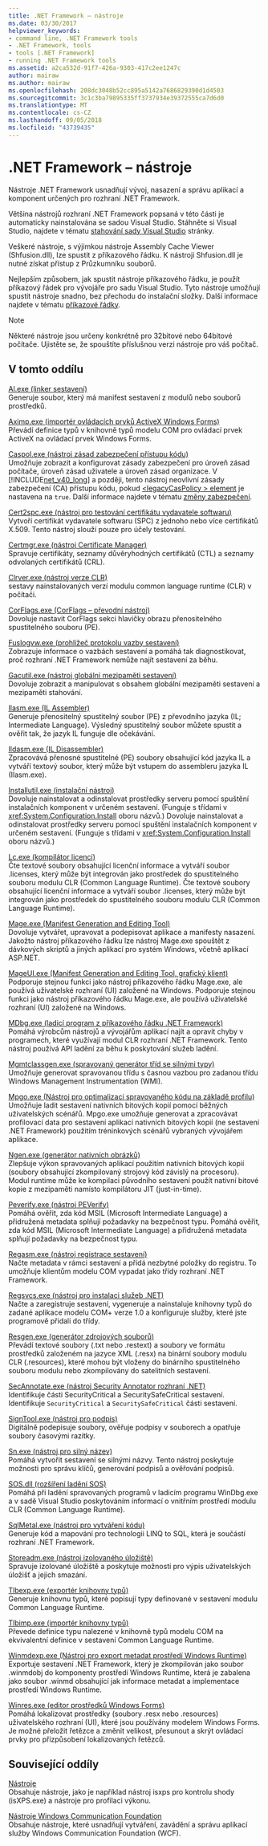 ```yaml
---
title: .NET Framework – nástroje
ms.date: 03/30/2017
helpviewer_keywords:
- command line, .NET Framework tools
- .NET Framework, tools
- tools [.NET Framework]
- running .NET Framework tools
ms.assetid: a2ca532d-91f7-426a-9303-417c2ee1247c
author: mairaw
ms.author: mairaw
ms.openlocfilehash: 208dc3048b52cc895a5142a7686829390d1d4503
ms.sourcegitcommit: 3c1c3ba79895335ff3737934e39372555ca7d6d0
ms.translationtype: MT
ms.contentlocale: cs-CZ
ms.lasthandoff: 09/05/2018
ms.locfileid: "43739435"
---
```

# <a name="net-framework-tools"></a>.NET Framework – nástroje
Nástroje .NET Framework usnadňují vývoj, nasazení a správu aplikací a komponent určených pro rozhraní .NET Framework.  
  
Většina nástrojů rozhraní .NET Framework popsaná v této části je automaticky nainstalována se sadou Visual Studio. Stáhněte si Visual Studio, najdete v tématu [stahování sady Visual Studio](https://visualstudio.microsoft.com/downloads/?utm_medium=microsoft&utm_source=docs.microsoft.com&utm_campaign=button+cta&utm_content=download+vs2017) stránky.
  
 Veškeré nástroje, s výjimkou nástroje Assembly Cache Viewer (Shfusion.dll), lze spustit z příkazového řádku. K nástroji Shfusion.dll je nutné získat přístup z Průzkumníku souborů.  
  
 Nejlepším způsobem, jak spustit nástroje příkazového řádku, je použít příkazový řádek pro vývojáře pro sadu Visual Studio. Tyto nástroje umožňují spustit nástroje snadno, bez přechodu do instalační složky. Další informace najdete v tématu [příkazové řádky](../../../docs/framework/tools/developer-command-prompt-for-vs.md).  
  
> [!NOTE]
>  Některé nástroje jsou určeny konkrétně pro 32bitové nebo 64bitové počítače. Ujistěte se, že spouštíte příslušnou verzi nástroje pro váš počítač.  
  
## <a name="in-this-section"></a>V tomto oddílu  
 [Al.exe (linker sestavení)](../../../docs/framework/tools/al-exe-assembly-linker.md)  
 Generuje soubor, který má manifest sestavení z modulů nebo souborů prostředků.  
  
 [Aximp.exe (importér ovládacích prvků ActiveX Windows Forms)](../../../docs/framework/tools/aximp-exe-windows-forms-activex-control-importer.md)  
 Převádí definice typů v knihovně typů modelu COM pro ovládací prvek ActiveX na ovládací prvek Windows Forms.  
  
 [Caspol.exe (nástroj zásad zabezpečení přístupu kódu)](../../../docs/framework/tools/caspol-exe-code-access-security-policy-tool.md)  
 Umožňuje zobrazit a konfigurovat zásady zabezpečení pro úroveň zásad počítače, úroveň zásad uživatele a úroveň zásad organizace. V [!INCLUDE[net_v40_long](../../../includes/net-v40-long-md.md)] a později, tento nástroj neovlivní zásady zabezpečení (CA) přístupu kódu, pokud [ \<legacyCasPolicy > element](../../../docs/framework/configure-apps/file-schema/runtime/netfx40-legacysecuritypolicy-element.md) je nastavena na `true`. Další informace najdete v tématu [změny zabezpečení](../../../docs/framework/security/security-changes.md).  
  
 [Cert2spc.exe (nástroj pro testování certifikátu vydavatele softwaru)](../../../docs/framework/tools/cert2spc-exe-software-publisher-certificate-test-tool.md)  
 Vytvoří certifikát vydavatele softwaru (SPC) z jednoho nebo více certifikátů X.509. Tento nástroj slouží pouze pro účely testování.  
  
 [Certmgr.exe (nástroj Certificate Manager)](../../../docs/framework/tools/certmgr-exe-certificate-manager-tool.md)  
 Spravuje certifikáty, seznamy důvěryhodných certifikátů (CTL) a seznamy odvolaných certifikátů (CRL).  
  
 [Clrver.exe (nástroj verze CLR)](../../../docs/framework/tools/clrver-exe-clr-version-tool.md)  
 sestavy nainstalovaných verzí modulu common language runtime (CLR) v počítači.  
  
 [CorFlags.exe (CorFlags – převodní nástroj)](../../../docs/framework/tools/corflags-exe-corflags-conversion-tool.md)  
 Dovoluje nastavit CorFlags sekci hlavičky obrazu přenositelného spustitelného souboru (PE).  
  
 [Fuslogvw.exe (prohlížeč protokolu vazby sestavení)](../../../docs/framework/tools/fuslogvw-exe-assembly-binding-log-viewer.md)  
 Zobrazuje informace o vazbách sestavení a pomáhá tak diagnostikovat, proč rozhraní .NET Framework nemůže najít sestavení za běhu.  
  
 [Gacutil.exe (nástroj globální mezipaměti sestavení)](../../../docs/framework/tools/gacutil-exe-gac-tool.md)  
 Dovoluje zobrazit a manipulovat s obsahem globální mezipaměti sestavení a mezipaměti stahování.  
  
 [Ilasm.exe (IL Assembler)](../../../docs/framework/tools/ilasm-exe-il-assembler.md)  
 Generuje přenositelný spustitelný soubor (PE) z převodního jazyka (IL; Intermediate Language). Výsledný spustitelný soubor můžete spustit a ověřit tak, že jazyk IL funguje dle očekávání.  
  
 [Ildasm.exe (IL Disassembler)](../../../docs/framework/tools/ildasm-exe-il-disassembler.md)  
 Zpracovává přenosné spustitelné (PE) soubory obsahující kód jazyka IL a vytváří textový soubor, který může být vstupem do assembleru jazyka IL (Ilasm.exe).  
  
 [Installutil.exe (instalační nástroj)](../../../docs/framework/tools/installutil-exe-installer-tool.md)  
 Dovoluje nainstalovat a odinstalovat prostředky serveru pomocí spuštění instalačních komponent v určeném sestavení. (Funguje s třídami v <xref:System.Configuration.Install> oboru názvů.) Dovoluje nainstalovat a odinstalovat prostředky serveru pomocí spuštění instalačních komponent v určeném sestavení. (Funguje s třídami v <xref:System.Configuration.Install> oboru názvů.)  
  
 [Lc.exe (kompilátor licencí)](../../../docs/framework/tools/lc-exe-license-compiler.md)  
 Čte textové soubory obsahující licenční informace a vytváří soubor .licenses, který může být integrován jako prostředek do spustitelného souboru modulu CLR (Common Language Runtime). Čte textové soubory obsahující licenční informace a vytváří soubor .licenses, který může být integrován jako prostředek do spustitelného souboru modulu CLR (Common Language Runtime).  
  
 [Mage.exe (Manifest Generation and Editing Tool)](../../../docs/framework/tools/mage-exe-manifest-generation-and-editing-tool.md)  
 Dovoluje vytvářet, upravovat a podepisovat aplikace a manifesty nasazení. Jakožto nástroj příkazového řádku lze nástroj Mage.exe spouštět z dávkových skriptů a jiných aplikací pro systém Windows, včetně aplikací ASP.NET.  
  
 [MageUI.exe (Manifest Generation and Editing Tool, grafický klient)](../../../docs/framework/tools/mageui-exe-manifest-generation-and-editing-tool-graphical-client.md)  
 Podporuje stejnou funkci jako nástroj příkazového řádku Mage.exe, ale používá uživatelské rozhraní (UI) založené na Windows. Podporuje stejnou funkci jako nástroj příkazového řádku Mage.exe, ale používá uživatelské rozhraní (UI) založené na Windows.  
  
 [MDbg.exe (ladicí program z příkazového řádku .NET Framework)](../../../docs/framework/tools/mdbg-exe.md)  
 Pomáhá výrobcům nástrojů a vývojářům aplikací najít a opravit chyby v programech, které využívají modul CLR rozhraní .NET Framework. Tento nástroj používá API ladění za běhu k poskytování služeb ladění.  
  
 [Mgmtclassgen.exe (spravovaný generátor tříd se silnými typy)](../../../docs/framework/tools/mgmtclassgen-exe.md)  
 Umožňuje generovat spravovanou třídu s časnou vazbou pro zadanou třídu Windows Management Instrumentation (WMI).  
  
 [Mpgo.exe (Nástroj pro optimalizaci spravovaného kódu na základě profilu)](../../../docs/framework/tools/mpgo-exe-managed-profile-guided-optimization-tool.md)  
 Umožňuje ladit sestavení nativních bitových kopií pomocí běžných uživatelských scénářů. Mpgo.exe umožňuje generovat a zpracovávat profilovací data pro sestavení aplikací nativních bitových kopií (ne sestavení .NET Framework) použitím tréninkových scénářů vybraných vývojářem aplikace.  
  
 [Ngen.exe (generátor nativních obrázků)](../../../docs/framework/tools/ngen-exe-native-image-generator.md)  
 Zlepšuje výkon spravovaných aplikací použitím nativních bitových kopií (soubory obsahující zkompilovaný strojový kód závislý na procesoru). Modul runtime může ke kompilaci původního sestavení použít nativní bitové kopie z mezipaměti namísto kompilátoru JIT (just-in-time).  
  
 [Peverify.exe (nástroj PEVerify)](../../../docs/framework/tools/peverify-exe-peverify-tool.md)  
 Pomáhá ověřit, zda kód MSIL (Microsoft Intermediate Language) a přidružená metadata splňují požadavky na bezpečnost typu. Pomáhá ověřit, zda kód MSIL (Microsoft Intermediate Language) a přidružená metadata splňují požadavky na bezpečnost typu.  
  
 [Regasm.exe (nástroj registrace sestavení)](../../../docs/framework/tools/regasm-exe-assembly-registration-tool.md)  
 Načte metadata v rámci sestavení a přidá nezbytné položky do registru. To umožňuje klientům modelu COM vypadat jako třídy rozhraní .NET Framework.  
  
 [Regsvcs.exe (nástroj pro instalaci služeb .NET)](../../../docs/framework/tools/regsvcs-exe-net-services-installation-tool.md)  
 Načte a zaregistruje sestavení, vygeneruje a nainstaluje knihovny typů do zadané aplikace modelu COM+ verze 1.0 a konfiguruje služby, které jste programově přidali do třídy.  
  
 [Resgen.exe (generátor zdrojových souborů)](../../../docs/framework/tools/resgen-exe-resource-file-generator.md)  
 Převádí textové soubory (.txt nebo .restext) a soubory ve formátu prostředků založeném na jazyce XML (.resx) na binární soubory modulu CLR (.resources), které mohou být vloženy do binárního spustitelného souboru modulu nebo zkompilovány do satelitních sestavení.  
  
 [SecAnnotate.exe (nástroj Security Annotator rozhraní .NET)](../../../docs/framework/tools/secannotate-exe-net-security-annotator-tool.md)  
 Identifikuje části SecurityCritical a SecuritySafeCritical sestavení. Identifikuje `SecurityCritical` a `SecuritySafeCritical` části sestavení.  
  
 [SignTool.exe (nástroj pro podpis)](../../../docs/framework/tools/signtool-exe.md)  
 Digitálně podepisuje soubory, ověřuje podpisy v souborech a opatřuje soubory časovými razítky.  
  
 [Sn.exe (nástroj pro silný název)](../../../docs/framework/tools/sn-exe-strong-name-tool.md)  
 Pomáhá vytvořit sestavení se silnými názvy. Tento nástroj poskytuje možnosti pro správu klíčů, generování podpisů a ověřování podpisů.  
  
 [SOS.dll (rozšíření ladění SOS)](../../../docs/framework/tools/sos-dll-sos-debugging-extension.md)  
 Pomáhá při ladění spravovaných programů v ladicím programu WinDbg.exe a v sadě Visual Studio poskytováním informací o vnitřním prostředí modulu CLR (Common Language Runtime).  
  
 [SqlMetal.exe (nástroj pro vytváření kódu)](../../../docs/framework/tools/sqlmetal-exe-code-generation-tool.md)  
 Generuje kód a mapování pro technologii LINQ to SQL, která je součástí rozhraní .NET Framework.  
  
 [Storeadm.exe (nástroj izolovaného úložiště)](../../../docs/framework/tools/storeadm-exe-isolated-storage-tool.md)  
 Spravuje izolované úložiště a poskytuje možnosti pro výpis uživatelských úložišť a jejich smazání.  
  
 [Tlbexp.exe (exportér knihovny typů)](../../../docs/framework/tools/tlbexp-exe-type-library-exporter.md)  
 Generuje knihovnu typů, které popisují typy definované v sestavení modulu Common Language Runtime.  
  
 [Tlbimp.exe (importér knihovny typů)](../../../docs/framework/tools/tlbimp-exe-type-library-importer.md)  
 Převede definice typu nalezené v knihovně typů modelu COM na ekvivalentní definice v sestavení Common Language Runtime.  
  
 [Winmdexp.exe (Nástroj pro export metadat prostředí Windows Runtime)](../../../docs/framework/tools/winmdexp-exe-windows-runtime-metadata-export-tool.md)  
 Exportuje sestavení .NET Framework, který je zkompilován jako soubor .winmdobj do komponenty prostředí Windows Runtime, která je zabalena jako soubor .winmd obsahující jak informace metadat a implementace prostředí Windows Runtime.  
  
 [Winres.exe (editor prostředků Windows Forms)](../../../docs/framework/tools/winres-exe-windows-forms-resource-editor.md)  
 Pomáhá lokalizovat prostředky (soubory .resx nebo .resources) uživatelského rozhraní (UI), které jsou používány modelem Windows Forms. Je možné přeložit řetězce a změnit velikost, přesunout a skrýt ovládací prvky pro přizpůsobení lokalizovaných řetězců.  
  
## <a name="related-sections"></a>Související oddíly  
 [Nástroje](https://msdn.microsoft.com/library/f533241c-317c-445e-88ca-c80c8d078fca)  
 Obsahuje nástroje, jako je například nástroj isxps pro kontrolu shody (isXPS.exe) a nástroje pro profilaci výkonu.  
  
 [Nástroje Windows Communication Foundation](../../../docs/framework/wcf/tools.md)  
 Obsahuje nástroje, které usnadňují vytváření, zavádění a správu aplikací služby Windows Communication Foundation (WCF).
